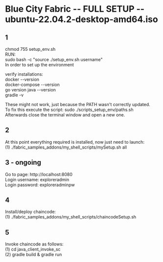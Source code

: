 # Blue City Fabric -- FULL SETUP -- ubuntu-22.04.2-desktop-amd64.iso
  
## 1  
  
chmod 755 setup_env.sh  
RUN:  
sudo bash -c "source ./setup_env.sh username"  
In order to set up the environment  
  
verify installations:  
docker --version  
docker-compose --version  
go version
java --version    
gradle -v  
  
These might not work, just because the PATH wasn't correctly updated.  
To fix this execute the script: sudo ./scripts_setup_env/paths.sh  
Afterwards close the terminal window and open a new one.  
  
## 2
  
At this point everything required is installed, now just need to launch:  
(1) ./fabric_samples_addons/my_shell_scripts/mySetup.sh all  
  
## 3 - ongoing  
  
Go to page: http://localhost:8080  
Login username: exploreradmin  
Login password: exploreradminpw  
  
## 4
  
Install/deploy chaincode:  
(1) ./fabric_samples_addons/my_shell_scripts/chaincodeSetup.sh  
  
## 5
  
Invoke chaincode as follows:  
(1) cd java_client_invoke_sc  
(2) gradle build & gradle run  
  


